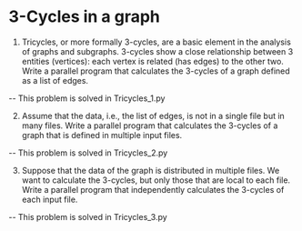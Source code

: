 # 3-Cycles in a graph

1. Tricycles, or more formally 3-cycles, are a basic element in the analysis of graphs and subgraphs. 3-cycles show a close relationship between 3 entities (vertices): each vertex is related (has edges) to the other two.
Write a parallel program that calculates the 3-cycles of a graph defined as a list of edges. 

-- This problem is solved in Tricycles_1.py

2. Assume that the data, i.e., the list of edges, is not in a single file but in many files.
Write a parallel program that calculates the 3-cycles of a graph that is defined in multiple input files.

-- This problem is solved in Tricycles_2.py

3. Suppose that the data of the graph is distributed in multiple files. We want to calculate the 3-cycles, but only those that are local to each file. Write a parallel program that independently calculates the 3-cycles of each input file.

-- This problem is solved in Tricycles_3.py
